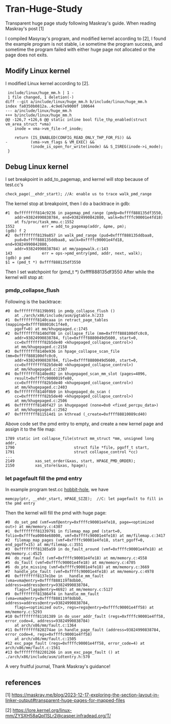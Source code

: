 # Tran-Huge-Study

Transparent huge page study following Maskray's guide.
When reading Maskray's post [1]

I compiled Masyray's program, and modified kernel according to [2], I found the example program is not stable, i.e sometime the program success, and sometime the program failed with either huge page not allocated or the page does not exits.

## Modify Linux kernel
I modified Linux kernel according to [2].
```
 include/linux/huge_mm.h | 1 -
 1 file changed, 1 deletion(-)
diff --git a/include/linux/huge_mm.h b/include/linux/huge_mm.h
index fa0350b0812a..4c9e67e9000f 100644
--- a/include/linux/huge_mm.h
+++ b/include/linux/huge_mm.h
@@ -126,7 +126,6 @@ static inline bool file_thp_enabled(struct vm_area_struct *vma)
 	inode = vma->vm_file->f_inode;
 
 	return (IS_ENABLED(CONFIG_READ_ONLY_THP_FOR_FS)) &&
-	       (vma->vm_flags & VM_EXEC) &&
 	       !inode_is_open_for_write(inode) && S_ISREG(inode->i_mode);
 }
```
## Debug Linux kernel
I set breakpoint in add_to_pagemap, and kernel will stop because of test.cc's
```
check_page(__ehdr_start); //A: enable us to trace walk_pmd_range
```
The kernel stop at breakpoint, then I do a backtrace in gdb:
```
#1  0xffffffff814c9236 in pagemap_pmd_range (pmdp=0xffff888135df3550, 
    addr=93824990838784, end=93824990842880, walk=0xffffc90001e4fd18)
    at fs/proc/task_mmu.c:1552
1552			err = add_to_pagemap(addr, &pme, pm);
(gdb) f 2
#2  0xffffffff8139a857 in walk_pmd_range (pud=0xffff888135ddbaa8, 
    pud=0xffff888135ddbaa8, walk=0xffffc90001e4fd18, end=93824990842880, 
    addr=93824990838784) at mm/pagewalk.c:143
143				err = ops->pmd_entry(pmd, addr, next, walk);
(gdb) p pmd
$1 = (pmd_t *) 0xffff888135df3550
```
Then I set watchpoint for (pmd_t *) 0xffff888135df3550
After while the kernel will stop at:
### pmdp_collapse_flush
Following is the backtrace:
```
#0  0xffffffff8139b991 in pmdp_collapse_flush ()
    at ./arch/x86/include/asm/pgtable.h:233
#1  0xffffffff8140caaa in retract_page_tables (mapping=0xffff888010c1f4e0, 
    pgoff=0) at mm/khugepaged.c:1745
#2  0xffffffff8140df08 in collapse_file (mm=0xffff888100dfc0c0, 
    addr=93824990838784, file=0xffff8880049d5600, start=0, 
    cc=0xffffffff82b5de40 <khugepaged_collapse_control>)
    at mm/khugepaged.c:2158
#3  0xffffffff8140e936 in hpage_collapse_scan_file (mm=0xffff888100dfc0c0, 
    addr=93824990838784, file=0xffff8880049d5600, start=0, 
    cc=0xffffffff82b5de40 <khugepaged_collapse_control>)
    at mm/khugepaged.c:2307
#4  0xffffffff8140ed02 in khugepaged_scan_mm_slot (pages=4096, 
    result=0xffffc9000019fe80, 
    cc=0xffffffff82b5de40 <khugepaged_collapse_control>)
    at mm/khugepaged.c:2403
#5  0xffffffff8140f0b9 in khugepaged_do_scan (
    cc=0xffffffff82b5de40 <khugepaged_collapse_control>)
    at mm/khugepaged.c:2506
#6  0xffffffff8140f427 in khugepaged (none=0x0 <fixed_percpu_data>)
    at mm/khugepaged.c:2562
#7  0xffffffff811514d1 in kthread (_create=0xffff88810089cd40)

```
Above code set the pmd entry to empty, and create a new kernel page and assign it to the file map:
```
1789 static int collapse_file(struct mm_struct *mm, unsigned long addr,
1790                          struct file *file, pgoff_t start,
1791                          struct collapse_control *cc)
...
2149         xas_set_order(&xas, start, HPAGE_PMD_ORDER);
2150         xas_store(&xas, hpage);
```
### let pagefault fill the pmd entry
In example program test.cc [hobbit-hole](https://github.com/zhouzhouyi-hub/Tran-Huge-Study/blob/main/test.cc), we have 
```
memcpy(ptr, __ehdr_start, HPAGE_SIZE);  //C: let pagefault to fill in the pmd entry 
```
Then the kernel will fill the pmd with huge page:
```
#0  do_set_pmd (vmf=vmf@entry=0xffffc90001e4fe18, page=<optimized out>) at mm/memory.c:4307
#1  0xffffffff81339791 in filemap_map_pmd (start=0, folio=0xffffea0004e68000, vmf=0xffffc90001e4fe18) at mm/filemap.c:3417
#2  filemap_map_pages (vmf=0xffffc90001e4fe18, start_pgoff=0, end_pgoff=15) at mm/filemap.c:3551
#3  0xffffffff81385a59 in do_fault_around (vmf=0xffffc90001e4fe18) at mm/memory.c:4525
#4  do_read_fault (vmf=0xffffc90001e4fe18) at mm/memory.c:4558
#5  do_fault (vmf=0xffffc90001e4fe18) at mm/memory.c:4705
#6  do_pte_missing (vmf=0xffffc90001e4fe18) at mm/memory.c:3669
#7  handle_pte_fault (vmf=0xffffc90001e4fe18) at mm/memory.c:4978
#8  0xffffffff8137e1be in __handle_mm_fault (vma=vma@entry=0xffff888119f8dbb0, address=address@entry=93824990838784, 
    flags=flags@entry=4692) at mm/memory.c:5127
#9  0xffffffff813864f4 in handle_mm_fault (vma=vma@entry=0xffff888119f8dbb0, address=address@entry=93824990838784, 
    flags=<optimized out>, regs=regs@entry=0xffffc90001e4ff58) at mm/memory.c:5293
#10 0xffffffff81101389 in do_user_addr_fault (regs=0xffffc90001e4ff58, error_code=4, address=93824990838784)
    at arch/x86/mm/fault.c:1364
#11 0xffffffff820274ae in handle_page_fault (address=93824990838784, error_code=4, regs=0xffffc90001e4ff58)
    at arch/x86/mm/fault.c:1505
#12 exc_page_fault (regs=0xffffc90001e4ff58, error_code=4) at arch/x86/mm/fault.c:1561
#13 0xffffffff82201266 in asm_exc_page_fault () at ./arch/x86/include/asm/idtentry.h:570
```
 
A very fruitful journal, Thank Maskray's guidance!

## references
[1] https://maskray.me/blog/2023-12-17-exploring-the-section-layout-in-linker-output#transparent-huge-pages-for-mapped-files

[2] https://lore.kernel.org/linux-mm/ZYSXH58aQpI1SLr2@casper.infradead.org/T/
